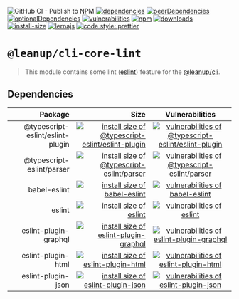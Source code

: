 ![GitHub CI - Publish to NPM](https://github.com/leanupjs/cli/workflows/GitHub%20CI%20-%20Publish%20to%20NPM/badge.svg)
[![dependencies][dependencies]][dependencies-url]
[![peerDependencies][peerdependencies]][peerdependencies-url]
[![optionalDependencies][optionaldependencies]][optionaldependencies-url]
[![vulnerabilities][vulnerabilities]][vulnerabilities-url]
[![npm][npm]][npm-url]
[![downloads][downloads]][downloads-url]
[![install-size][install-size]][install-size-url]
[![lernajs][lernajs]][lernajs-url]
[![code style: prettier](https://img.shields.io/badge/code_style-prettier-ff69b4.svg)](https://github.com/prettier/prettier)

[npm]: https://img.shields.io/npm/v/@leanup/cli-core-lint
[npm-url]: https://www.npmjs.com/package/@leanup/cli-core-lint
[dependencies]: https://img.shields.io/david/martinoppitz/leanup?path=cli/core
[dependencies-url]: https://david-dm.org/martinoppitz/leanup?path=cli/core
[peerdependencies]: https://img.shields.io/david/peer/martinoppitz/leanup?path=cli/core
[peerdependencies-url]: https://david-dm.org/martinoppitz/leanup?path=cli/core&type=peer
[optionaldependencies]: https://img.shields.io/david/optional/martinoppitz/leanup?path=cli/core
[optionaldependencies-url]: https://david-dm.org/martinoppitz/leanup?path=cli/core&type=optional
[vulnerabilities]: https://snyk.io/test/npm/@leanup/cli-core-lint/badge.svg
[vulnerabilities-url]: https://snyk.io/test/npm/@leanup/cli-core-lint
[downloads]: https://img.shields.io/npm/dm/@leanup/cli-core-lint
[downloads-url]: https://npmcharts.com/compare/@leanup/cli-core-lint?minimal=true
[install-size]: https://packagephobia.now.sh/badge?p=@leanup/cli-core-lint
[install-size-url]: https://packagephobia.now.sh/result?p=@leanup/cli-core-lint
[lernajs]: https://img.shields.io/badge/managed%20with-lerna-blueviolet
[lernajs-url]: https://lerna.js.org

# `@leanup/cli-core-lint`

> This module contains some lint ([eslint](https://eslint.org/)) feature for the [@leanup/cli](https://www.npmjs.com/package/@leanup/cli).

## Dependencies

|                          Package |                                                                                                                                                                                                 Size |                                                                                     Vulnerabilities                                                                                      |
| -------------------------------: | ---------------------------------------------------------------------------------------------------------------------------------------------------------------------------------------------------: | :--------------------------------------------------------------------------------------------------------------------------------------------------------------------------------------: |
| @typescript-eslint/eslint-plugin | [![install size of @typescript-eslint/eslint-plugin](https://packagephobia.now.sh/badge?p=@typescript-eslint/eslint-plugin)](https://packagephobia.now.sh/result?p=@typescript-eslint/eslint-plugin) | [![vulnerabilities of @typescript-eslint/eslint-plugin](https://snyk.io/test/npm/@typescript-eslint/eslint-plugin/badge.svg)](https://snyk.io/test/npm/@typescript-eslint/eslint-plugin) |
|        @typescript-eslint/parser |                      [![install size of @typescript-eslint/parser](https://packagephobia.now.sh/badge?p=@typescript-eslint/parser)](https://packagephobia.now.sh/result?p=@typescript-eslint/parser) |           [![vulnerabilities of @typescript-eslint/parser](https://snyk.io/test/npm/@typescript-eslint/parser/badge.svg)](https://snyk.io/test/npm/@typescript-eslint/parser)            |
|                     babel-eslint |                                                             [![install size of babel-eslint](https://packagephobia.now.sh/badge?p=babel-eslint)](https://packagephobia.now.sh/result?p=babel-eslint) |                               [![vulnerabilities of babel-eslint](https://snyk.io/test/npm/babel-eslint/badge.svg)](https://snyk.io/test/npm/babel-eslint)                               |
|                           eslint |                                                                               [![install size of eslint](https://packagephobia.now.sh/badge?p=eslint)](https://packagephobia.now.sh/result?p=eslint) |                                        [![vulnerabilities of eslint](https://snyk.io/test/npm/eslint/badge.svg)](https://snyk.io/test/npm/eslint)                                        |
|            eslint-plugin-graphql |                                  [![install size of eslint-plugin-graphql](https://packagephobia.now.sh/badge?p=eslint-plugin-graphql)](https://packagephobia.now.sh/result?p=eslint-plugin-graphql) |                 [![vulnerabilities of eslint-plugin-graphql](https://snyk.io/test/npm/eslint-plugin-graphql/badge.svg)](https://snyk.io/test/npm/eslint-plugin-graphql)                  |
|               eslint-plugin-html |                                           [![install size of eslint-plugin-html](https://packagephobia.now.sh/badge?p=eslint-plugin-html)](https://packagephobia.now.sh/result?p=eslint-plugin-html) |                      [![vulnerabilities of eslint-plugin-html](https://snyk.io/test/npm/eslint-plugin-html/badge.svg)](https://snyk.io/test/npm/eslint-plugin-html)                      |
|               eslint-plugin-json |                                           [![install size of eslint-plugin-json](https://packagephobia.now.sh/badge?p=eslint-plugin-json)](https://packagephobia.now.sh/result?p=eslint-plugin-json) |                      [![vulnerabilities of eslint-plugin-json](https://snyk.io/test/npm/eslint-plugin-json/badge.svg)](https://snyk.io/test/npm/eslint-plugin-json)                      |
